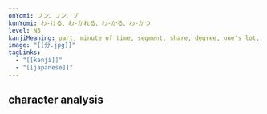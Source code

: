 ```yaml
---
onYomi: ブン、フン、ブ
kunYomi: わ-ける、わ-かれる、わ-かる、わ-かつ
level: N5
kanjiMeaning: part, minute of time, segment, share, degree, one's lot, duty, understand, know, rate, 1% chances, shaku/100
image: "[[分.jpg]]"
tagLinks:
  - "[[kanji]]"
  - "[[japanese]]"
---
```

## character analysis